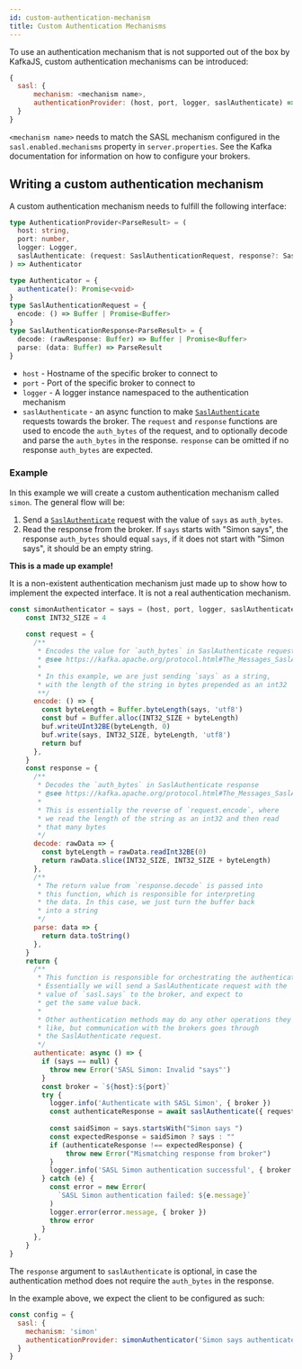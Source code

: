 ```yaml
---
id: custom-authentication-mechanism
title: Custom Authentication Mechanisms
---
```


To use an authentication mechanism that is not supported out of the box by KafkaJS,
custom authentication mechanisms can be introduced:

```js
{ 
  sasl: { 
      mechanism: <mechanism name>,
      authenticationProvider: (host, port, logger, saslAuthenticate) => { authenticate: () => Promise<void> }
  }
}
```

`<mechanism name>` needs to match the SASL mechanism configured in the `sasl.enabled.mechanisms`
property in `server.properties`. See the Kafka documentation for information on how to
configure your brokers.

## Writing a custom authentication mechanism

A custom authentication mechanism needs to fulfill the following interface:

```ts
type AuthenticationProvider<ParseResult> = (
  host: string, 
  port: number,
  logger: Logger,
  saslAuthenticate: (request: SaslAuthenticationRequest, response?: SaslAuthenticationResponse<ParseResult>) => Promise<ParseResult | void>
) => Authenticator

type Authenticator = {
  authenticate(): Promise<void>
}
type SaslAuthenticationRequest = {
  encode: () => Buffer | Promise<Buffer>
}
type SaslAuthenticationResponse<ParseResult> = {
  decode: (rawResponse: Buffer) => Buffer | Promise<Buffer>
  parse: (data: Buffer) => ParseResult
}
```
* `host` - Hostname of the specific broker to connect to
* `port` - Port of the specific broker to connect to
* `logger` - A logger instance namespaced to the authentication mechanism
* `saslAuthenticate` - an async function to make [`SaslAuthenticate`](https://kafka.apache.org/protocol.html#The_Messages_SaslAuthenticate)
requests towards the broker. The `request` and `response` functions are used to encode the `auth_bytes` of the request, and to optionally
decode and parse the `auth_bytes` in the response. `response` can be omitted if no response `auth_bytes` are expected.
### Example
In this example we will create a custom authentication mechanism called `simon`. The general
flow will be:
1. Send a [`SaslAuthenticate`](https://kafka.apache.org/protocol.html#The_Messages_SaslAuthenticate)
request with the value of `says` as `auth_bytes`.
2. Read the response from the broker. If `says` starts with "Simon says", the response `auth_bytes`
should equal `says`, if it does not start with "Simon says", it should be an empty string.

**This is a made up example!**

It is a non-existent authentication mechanism just made up to show how to implement the expected interface. It is not a real authentication mechanism. 

```js
const simonAuthenticator = says = (host, port, logger, saslAuthenticate) => {
    const INT32_SIZE = 4
  
    const request = {
      /**
       * Encodes the value for `auth_bytes` in SaslAuthenticate request
       * @see https://kafka.apache.org/protocol.html#The_Messages_SaslAuthenticate
       * 
       * In this example, we are just sending `says` as a string,
       * with the length of the string in bytes prepended as an int32
       **/
      encode: () => {
        const byteLength = Buffer.byteLength(says, 'utf8')
        const buf = Buffer.alloc(INT32_SIZE + byteLength)
        buf.writeUInt32BE(byteLength, 0)
        buf.write(says, INT32_SIZE, byteLength, 'utf8')
        return buf
      },
    }
    const response = {
      /**
       * Decodes the `auth_bytes` in SaslAuthenticate response
       * @see https://kafka.apache.org/protocol.html#The_Messages_SaslAuthenticate
       * 
       * This is essentially the reverse of `request.encode`, where
       * we read the length of the string as an int32 and then read
       * that many bytes
       */
      decode: rawData => {
        const byteLength = rawData.readInt32BE(0)
        return rawData.slice(INT32_SIZE, INT32_SIZE + byteLength)
      },
      /**
       * The return value from `response.decode` is passed into
       * this function, which is responsible for interpreting
       * the data. In this case, we just turn the buffer back
       * into a string
       */
      parse: data => {
        return data.toString()
      },
    }
    return {
      /**
       * This function is responsible for orchestrating the authentication flow.
       * Essentially we will send a SaslAuthenticate request with the
       * value of `sasl.says` to the broker, and expect to
       * get the same value back.
       * 
       * Other authentication methods may do any other operations they
       * like, but communication with the brokers goes through
       * the SaslAuthenticate request.
       */
      authenticate: async () => {
        if (says == null) {
          throw new Error('SASL Simon: Invalid "says"')
        }
        const broker = `${host}:${port}`
        try {
          logger.info('Authenticate with SASL Simon', { broker })
          const authenticateResponse = await saslAuthenticate({ request, response })
  
          const saidSimon = says.startsWith("Simon says ")
          const expectedResponse = saidSimon ? says : ""
          if (authenticateResponse !== expectedResponse) {
              throw new Error("Mismatching response from broker")
          }
          logger.info('SASL Simon authentication successful', { broker })
        } catch (e) {
          const error = new Error(
            `SASL Simon authentication failed: ${e.message}`
          )
          logger.error(error.message, { broker })
          throw error
        }
      },
    }
}
```

The `response` argument to `saslAuthenticate` is optional, in case the authentication
method does not require the `auth_bytes` in the response.

In the example above, we expect the client to be configured as such:

```js
const config = {
  sasl: {
    mechanism: 'simon'
    authenticationProvider: simonAuthenticator('Simon says authenticate me')
  }
}
```